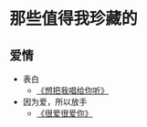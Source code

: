 # 那些值得我珍藏的
## 爱情
* 表白
  * [《想把我唱给你听》](love/want-to-intro-me-to-you-with-a-song.md)
* 因为爱，所以放手
  * [《很爱很爱你》](love/love-you-very-much.md)

